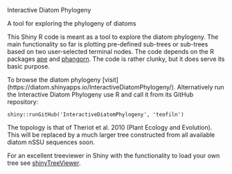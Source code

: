 Interactive Diatom Phylogeny

A tool for exploring the phylogeny of diatoms

<p>This Shiny R code is meant as a tool to explore the diatom phylogeny. The main functionality so far is plotting pre-defined sub-trees or sub-trees based on two user-selected terminal nodes. The code depends on the R packages <a href=http://ape-package.ird.fr>ape</a> and <a href=http://cran.r-project.org/web/packages/phangorn/index.html>phangorn</a>. The code is rather clunky, but it does serve its basic purpose.</p> <p>To browse the diatom phylogeny [visit](https://diatom.shinyapps.io/InteractiveDiatomPhylogeny/). Alternatively run the Interactive Diatom Phylogeny use R and call it from its GitHub repository:</p> <p> <code>shiny::runGitHub('InteractiveDiatomPhylogeny', 'teofiln')</code></p> <p>The topology is that of Theriot et al. 2010 (Plant Ecology and Evolution). This will be replaced by a much larger tree constructed from all available diatom nSSU sequences soon.</p> <p>For an excellent treeviewer in Shiny with the functionality to load your own tree see <a href=https://github.com/KlausVigo/shinyTreeViewer/blob/master/ui.R>shinyTreeViewer</a>.</p>

